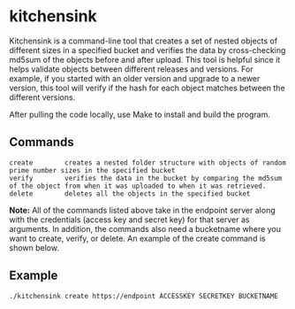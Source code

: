 # kitchensink

Kitchensink is a command-line tool that creates a set of nested objects of different sizes in a specified bucket and verifies the data by cross-checking md5sum of the objects before and after upload. This tool is helpful since it helps validate objects between different releases and versions. For example, if you started with an older version and upgrade to a newer version, this tool will verify if the hash for each object matches between the different versions. 

After pulling the code locally, use Make to install and build the program. 

## Commands
```
create        creates a nested folder structure with objects of random prime number sizes in the specified bucket
verify        verifies the data in the bucket by comparing the md5sum of the object from when it was uploaded to when it was retrieved. 
delete        deletes all the objects in the specified bucket
```
**Note:** All of the commands listed above take in the endpoint server along with the credentials (access key and secret key) for that server as arguments. In addition, the commands also need a bucketname where you want to create, verify, or delete. An example of the create command is shown below.   

## Example 
```
./kitchensink create https://endpoint ACCESSKEY SECRETKEY BUCKETNAME
```
